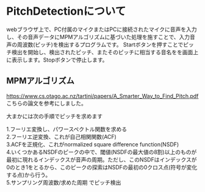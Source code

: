 # PitchDetectionについて

webブラウザ上で、PC付属のマイクまたはPCに接続されたマイクに音声を入力し、その音声データにMPMアルゴリズムに基づいた処理を施すことで、入力音声の周波数(ピッチ)を検出するプログラムです。
Startボタンを押すことでピッチ検出を開始し、検出されたピッチ、またそのピッチに相当する音名をを画面上に表示します。Stopボタンで停止します。

## MPMアルゴリズム
<https://www.cs.otago.ac.nz/tartini/papers/A_Smarter_Way_to_Find_Pitch.pdf>    
こちらの論文を参考にしました。

大まかには次の手順でピッチを求めます

1.フーリエ変換し、パワースペクトル関数を求める  
2.フーリエ逆変換、これが自己相関関数(ACF)   
3.ACFを正規化、これがnormalized square difference function(NSDF)    
4.いくつかあるNSDFのピークの中で、閾値(NSDFの最大値の8割)以上のものが最初に現れるインデックスが音声の周期。ただし、このNSDFはインデックスが0のとき1をとるから、このピークの探索はNSDFの最初の0クロス点(符号が変化する点)から行う。  
5.サンプリング周波数/求めた周期 でピッチ検出    
